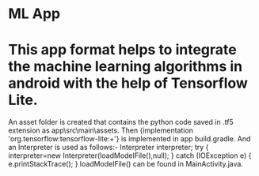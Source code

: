 # ML App
# This app format helps to integrate the machine learning algorithms in android with the help of Tensorflow Lite.

An asset folder is created that contains the python code saved in .tf5 extension as app\src\main\assets.
Then {implementation 'org.tensorflow:tensorflow-lite:+'} is implemented in app build.gradle. And an Interpreter
is used as follows:-
  Interpreter interpreter;
  try {
            interpreter=new Interpreter(loadModelFile(),null);
       } 
       catch (IOException e)  {
            e.printStackTrace();
        }
loadModelFile() can be found in MainActivity.java.        


